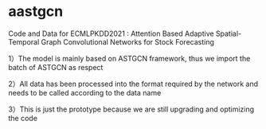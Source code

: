 # aastgcn
Code and Data for ECMLPKDD2021 : Attention Based Adaptive Spatial-Temporal Graph Convolutional Networks for Stock Forecasting

1）The model is mainly based on ASTGCN framework, thus we import the batch of ASTGCN as respect

2）All data has been processed into the format required by the network and needs to be called according to the data name

3）This is just the prototype because we are still upgrading and optimizing the code
